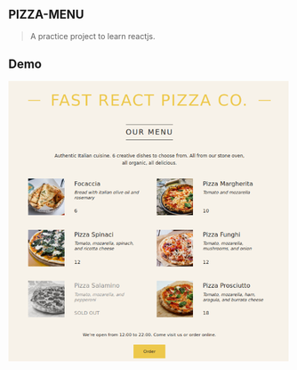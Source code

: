 ## PIZZA-MENU

> A practice project to learn reactjs.

## Demo

![pizza-menu demo image](./templates/template.png)
